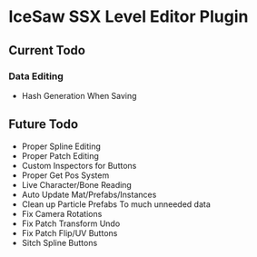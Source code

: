 # IceSaw SSX Level Editor Plugin
 
## Current Todo
 
 ### Data Editing
 - Hash Generation When Saving
 
## Future Todo
 - Proper Spline Editing
 - Proper Patch Editing
 - Custom Inspectors for Buttons
 - Proper Get Pos System
 - Live Character/Bone Reading
 - Auto Update Mat/Prefabs/Instances
 - Clean up Particle Prefabs To much unneeded data
 - Fix Camera Rotations
 - Fix Patch Transform Undo
 - Fix Patch Flip/UV Buttons
 - Sitch Spline Buttons